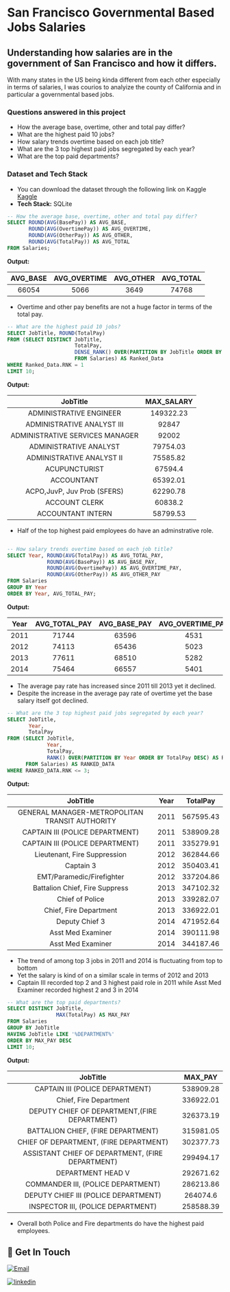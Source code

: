 # San Francisco Governmental Based Jobs Salaries
## Understanding how salaries are in the government of San Francisco and how it differs.

With many states in the US being kinda different from each other especially in terms of salaries, I was courios to analyize the county of California and in particular
a governmental based jobs.


### Questions answered in this project

- How the average base, overtime, other and total pay differ?
- What are the highest paid 10 jobs?
- How salary trends overtime based on each job title?
- What are the 3 top highest paid jobs segregated by each year?
- What are the top paid departments?

### Dataset and Tech Stack
- You can download the dataset through the following link on Kaggle
[Kaggle](https://www.kaggle.com/datasets/kaggle/sf-salaries)
- **Tech Stack:** SQLite

```sql
-- How the average base, overtime, other and total pay differ?
SELECT ROUND(AVG(BasePay)) AS AVG_BASE,
       ROUND(AVG(OvertimePay)) AS AVG_OVERTIME,
       ROUND(AVG(OtherPay)) AS AVG_OTHER,
       ROUND(AVG(TotalPay)) AS AVG_TOTAL
FROM Salaries;
```
**Output:**

|  AVG_BASE    |  AVG_OVERTIME  |   AVG_OTHER    |   AVG_TOTAL    |
|     :---:    |     :---:      |     :---:      |     :---:      |
| 66054        | 5066           |       3649     |  74768         |

- Overtime and other pay benefits are not a huge factor in terms of the total pay.

```sql
-- What are the highest paid 10 jobs?
SELECT JobTitle, ROUND(TotalPay)
FROM (SELECT DISTINCT JobTitle,
					  TotalPay,
					  DENSE_RANK() OVER(PARTITION BY JobTitle ORDER BY TotalPay DESC) AS RNK
					  FROM Salaries) AS Ranked_Data
WHERE Ranked_Data.RNK = 1
LIMIT 10;
```
**Output:**

|  JobTitle    |  MAX_SALARY    |
|     :---:    |     :---:    |
| ADMINISTRATIVE ENGINEER | 149322.23 |
| ADMINISTRATIVE ANALYST III | 92847 |
| ADMINISTRATIVE SERVICES MANAGER | 92002 |
| ADMINISTRATIVE ANALYST | 79754.03 |
| ADMINISTRATIVE ANALYST II | 75585.82 |
| ACUPUNCTURIST | 67594.4 |
| ACCOUNTANT | 65392.01 |
| ACPO,JuvP, Juv Prob (SFERS) | 62290.78 |
| ACCOUNT CLERK | 60838.2 |
| ACCOUNTANT INTERN | 58799.53 |

- Half of the top highest paid employees do have an adminstrative role.

```sql

-- How salary trends overtime based on each job title?
SELECT Year, ROUND(AVG(TotalPay)) AS AVG_TOTAL_PAY,
			 ROUND(AVG(BasePay)) AS AVG_BASE_PAY,
			 ROUND(AVG(OvertimePay)) AS AVG_OVERTIME_PAY,
			 ROUND(AVG(OtherPay)) AS AVG_OTHER_PAY
FROM Salaries
GROUP BY Year
ORDER BY Year, AVG_TOTAL_PAY;
```

**Output:**

|  Year  |  AVG_TOTAL_PAY |  AVG_BASE_PAY |  AVG_OVERTIME_PAY |  AVG_OTHER_PAY |  
|     :---:  |   :---:    |   :---:    |   :---:    |   :---:    |    
|  2011 | 71744 | 63596 | 4531 | 3617 | 
|  2012 | 74113 | 65436 | 5023 | 3653 | 
|  2013 | 77611 | 68510 | 5282 | 3820 | 
|  2014 | 75464 | 66557 | 5401 | 3505 | 

- The average pay rate has increased since 2011 till 2013 yet it declined.
- Despite the increase in the average pay rate of overtime yet the base salary itself got declined.

```sql
-- What are the 3 top highest paid jobs segregated by each year?
SELECT JobTitle,
	   Year,
	   TotalPay
FROM (SELECT JobTitle,
			 Year,
			 TotalPay,
			 RANK() OVER(PARTITION BY Year ORDER BY TotalPay DESC) AS RNK
	  FROM Salaries) AS RANKED_DATA
WHERE RANKED_DATA.RNK <= 3;
```
**Output:**

|  JobTitle   |  Year   |  TotalPay   | 
|     :---:  |     :---:  |     :---:  |  
|  GENERAL MANAGER-METROPOLITAN TRANSIT AUTHORITY | 2011 | 567595.43 |
|  CAPTAIN III (POLICE DEPARTMENT) | 2011 | 538909.28 |
|  CAPTAIN III (POLICE DEPARTMENT) | 2011 | 335279.91 |
|  Lieutenant, Fire Suppression | 2012 | 362844.66 |
|  Captain 3 | 2012 | 350403.41 |
|  EMT/Paramedic/Firefighter |2012 | 337204.86 | 
|  Battalion Chief, Fire Suppress | 2013 | 347102.32 |
|  Chief of Police |  2013 | 339282.07 |
|  Chief, Fire Department |  2013 | 336922.01 |
|  Deputy Chief 3 |  2014 | 471952.64 |
|  Asst Med Examiner |   2014 | 390111.98 |
|  Asst Med Examiner |   2014 | 344187.46 |


- The trend of among top 3 jobs in 2011 and 2014 is fluctuating from top to bottom
- Yet the salary is kind of on a similar scale in terms of 2012 and 2013
- Captain III recorded top 2 and 3 highest paid role in 2011 while Asst Med Examiner recorded highest 2 and 3 in 2014


```sql
-- What are the top paid departments?
SELECT DISTINCT JobTitle,
                MAX(TotalPay) AS MAX_PAY
FROM Salaries
GROUP BY JobTitle
HAVING JobTitle LIKE '%DEPARTMENT%'
ORDER BY MAX_PAY DESC
LIMIT 10;
```
**Output:**

|  JobTitle   |  MAX_PAY   |
|     :---:  |     :---:  |
| CAPTAIN III (POLICE DEPARTMENT) | 538909.28 |
| Chief, Fire Department | 336922.01 |
| DEPUTY CHIEF OF DEPARTMENT,(FIRE DEPARTMENT) | 326373.19 | 
| BATTALION CHIEF, (FIRE DEPARTMENT) | 315981.05 |
| CHIEF OF DEPARTMENT, (FIRE DEPARTMENT) | 302377.73 |
| ASSISTANT CHIEF OF DEPARTMENT, (FIRE DEPARTMENT) | 299494.17 | 
| DEPARTMENT HEAD V | 292671.62 |
| COMMANDER III, (POLICE DEPARTMENT) | 286213.86 | 
| DEPUTY CHIEF III (POLICE DEPARTMENT) | 264074.6 |
| INSPECTOR III, (POLICE DEPARTMENT) | 258588.39 |

- Overall both Police and Fire departments do have the highest paid employees.


## 🔗 Get In Touch
[![Email](https://img.shields.io/badge/Email_Me-000?style=for-the-badge&logo=ko-fi&logoColor=white)](mailto:mustafaa7med@gmail.com)

[![linkedin](https://img.shields.io/badge/linkedin-0A66C2?style=for-the-badge&logo=linkedin&logoColor=white)](https://www.linkedin.com/in/mustafaa7med)
